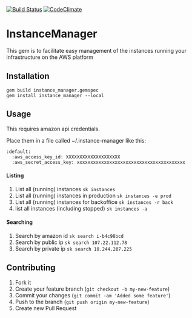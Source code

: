 [![Build Status](https://travis-ci.org/akatz/instance_manager.png?branch=master)](https://travis-ci.org/akatz/instance_manager)
[![CodeClimate](https://codeclimate.com/badge.png)](https://codeclimate.com/github/akatz/instance_manager)

# InstanceManager

This gem is to facilitate easy management of the instances
running your infrastructure on the AWS platform

## Installation
```
gem build instance_manager.gemspec
gem install instance_manager --local
```
## Usage

This requires amazon api credentials.

Place them in a file called ~/.instance-manager like this:

```
:default:
  :aws_access_key_id: XXXXXXXXXXXXXXXXXXXX
  :aws_secret_access_key: xxxxxxxxxxxxxxxxxxxxxxxxxxxxxxxxxxxxxxxx
```
#### Listing
1. List all (running) instances
`sk instances`
1. List all (running) instances in production
`sk instances -e prod`
1. List all (running) instances for backoffice
`sk instances -r back`
1. list all instances (including stopped)
`sk instances -a`

#### Searching
1. Search by amazon id
`sk search i-b4c98bcd`
1. Search by public ip
`sk search 107.22.112.78`
1. Search by private ip
`sk search 10.244.207.225`

## Contributing

1. Fork it
1. Create your feature branch (`git checkout -b my-new-feature`)
1. Commit your changes (`git commit -am 'Added some feature'`)
1. Push to the branch (`git push origin my-new-feature`)
1. Create new Pull Request
